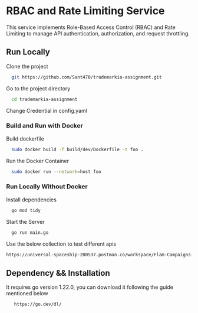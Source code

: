 
# RBAC and Rate Limiting Service 

This service implements Role-Based Access Control (RBAC) and Rate Limiting to manage API authentication, authorization, and request throttling.


## Run Locally

Clone the project

```bash
  git https://github.com/Sant470/trademarkia-assignment.git
```

Go to the project directory

```bash
  cd trademarkia-assignment
```

Change Credential in config.yaml

### Build and Run with Docker

Build dockerfile 

```bash
  sudo docker build -f build/dev/Dockerfile -t foo .
```

Run the Docker Container 
```bash
  sudo docker run --network=host foo
```

### Run Locally Without Docker

Install dependencies
```bash
  go mod tidy
```

Start the Server
```bash
  go run main.go
```

Use the below collection to test different apis 

```bash
https://universal-spaceship-200537.postman.co/workspace/Flam-Campaigns-Svc~5bb9cd61-1e44-4ff7-91b6-523485c33b4e/collection/8595172-5a29cddc-67e1-46cb-b7e2-fc394e0fabb7?action=share&creator=8595172
```
## Dependency && Installation

It requires go version 1.22.0, you can download it following the guide mentioned below 

```bash
   https://go.dev/dl/
```
    